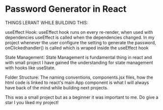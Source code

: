 # Password Generator in React

THINGS LERANT WHILE BUILDING THIS:

useEffect Hook: useEffect hook runs on every re-render, when used with dependencies useEffect is called when the dependencies changed. 
In my project whenever the user configure the setting to generate the password, onClickedhandler() is called which is wraped inside the useEffect hook

State Management: State Management is fundamental thing in react and with small project I have gained the understanding for state management with hooks like useState.

Folder Structure: The naming conventions, components.jsx files, how the html code is linked to react's main App component is what I will always have back of the mind while building next projects.


This was a small project but as a beginner it was important to me. Do give a star I you liked my project!


